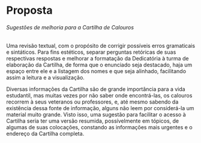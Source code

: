 ﻿# Proposta
###### Sugestões de melhoria para a Cartilha de Calouros

Uma revisão textual, com o propósito de corrigir possíveis erros gramaticais e sintáticos. Para fins estéticos, separar perguntas retóricas de suas respectivas respostas e melhorar a formatação da Dedicatória à turma de elaboração da Cartilha, de forma que o enunciado seja destacado, haja um espaço entre ele e a listagem dos nomes e que seja alinhado, facilitando assim a leitura e a visualização.

Diversas informações da Cartilha são de grande importância para a vida estudantil, mas muitas vezes por não saber onde encontrá-las, os calouros recorrem à seus veteranos ou professores, e, até mesmo sabendo da existência dessa fonte de informação, alguns não leem por considerá-la um material muito grande. Visto isso, uma sugestão para facilitar o acesso à Cartilha seria ter uma versão resumida, possívelmente em tópicos, de algumas de suas colocações, constando as informações mais urgentes e o endereço da Cartilha completa.
